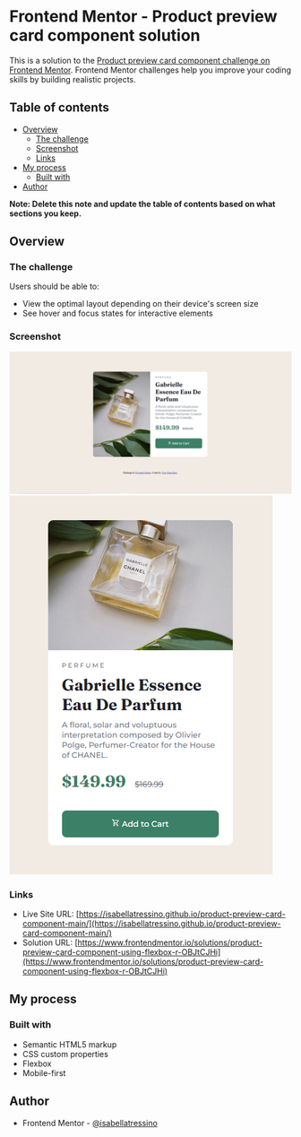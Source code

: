 # Frontend Mentor - Product preview card component solution

This is a solution to the [Product preview card component challenge on Frontend Mentor](https://www.frontendmentor.io/challenges/product-preview-card-component-GO7UmttRfa). Frontend Mentor challenges help you improve your coding skills by building realistic projects. 

## Table of contents

- [Overview](#overview)
  - [The challenge](#the-challenge)
  - [Screenshot](#screenshot)
  - [Links](#links)
- [My process](#my-process)
  - [Built with](#built-with)
- [Author](#author)

**Note: Delete this note and update the table of contents based on what sections you keep.**

## Overview

### The challenge

Users should be able to:

- View the optimal layout depending on their device's screen size
- See hover and focus states for interactive elements

### Screenshot

![](images/desktop-screenshot.png)
![](images/mobile-screenshot.png)

### Links

- Live Site URL: [https://isabellatressino.github.io/product-preview-card-component-main/](https://isabellatressino.github.io/product-preview-card-component-main/)
- Solution URL: [https://www.frontendmentor.io/solutions/product-preview-card-component-using-flexbox-r-OBJtCJHi](https://www.frontendmentor.io/solutions/product-preview-card-component-using-flexbox-r-OBJtCJHi)

## My process

### Built with

- Semantic HTML5 markup
- CSS custom properties
- Flexbox
- Mobile-first 

## Author

- Frontend Mentor - [@isabellatressino](https://www.frontendmentor.io/profile/isabellatressino)

